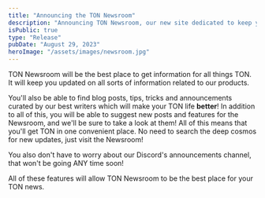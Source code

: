 ```yaml
---
title: "Announcing the TON Newsroom"
description: "Announcing TON Newsroom, our new site dedicated to keep you up-to-date about our latest projects."
isPublic: true
type: "Release"
pubDate: "August 29, 2023"
heroImage: "/assets/images/newsroom.jpg"
---
```


TON Newsroom will be the best place to get information for all things TON. It will keep you updated on all sorts of information related to our products.

You'll also be able to find blog posts, tips, tricks and announcements curated by our best writers which will make your TON life **better**!
In addition to all of this, you will be able to suggest new posts and features for the Newsroom, and we'll be sure to take a look at them!
All of this means that you'll get TON in one convenient place. No need to search the deep cosmos for new updates, just visit the Newsroom!

You also don't have to worry about our Discord's announcements channel, that won't be going ANY time soon!

All of these features will allow TON Newsroom to be the best place for your TON news.
